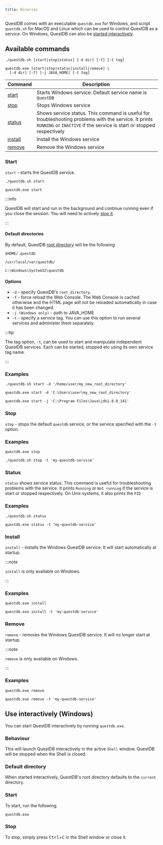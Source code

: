 ```yaml
---
title: Binaries
---
```


QuestDB comes with an executable `questdb.exe` for Windows, and script
`questdb.sh` for MacOS and Linux which can be used to control QuestDB as a
service. On Windows, QuestDB can also be
[started interactively](#use-interactively-windows).

## Available commands

```questdb-sql title="Linux & MacOS"
./questdb.sh [start|stop|status] [-d dir] [-f] [-t tag]
```

```questdb-sql title="Windows"
questdb.exe [start|stop|status|install|remove] \
  [-d dir] [-f] [-j JAVA_HOME] [-t tag]
```

| Command             | Description                                                                                                                                                                   |
| ------------------- | ----------------------------------------------------------------------------------------------------------------------------------------------------------------------------- |
| [start](#start)     | Starts Windows service. Default service name is `QuestDB`                                                                                                                     |
| [stop](#stop)       | Stops Windows service                                                                                                                                                         |
| [status](#status)   | Shows service status. This command is useful for troubleshooting problems with the service. It prints `RUNNING` or `INACTIVE` if the service is start or stopped respectively |
| [install](#install) | Install the Windows service                                                                                                                                                   |
| [remove](#remove)   | Remove the Windows service                                                                                                                                                    |

### Start

`start` - starts the QuestDB service.

```questdb-sql title="Linux & MacOS"
./questdb.sh start
```

```questdb-sql title="Windows"
questdb.exe start
```

:::info

QuestDB will start and run in the background and continue running even if you
close the session. You will need to actively [stop it](#stop).

:::

#### Default directories

By default, QuestDB [root directory](reference/root-directory-structure.md) will
be the following

```script title="Linux"
$HOME/.questdb
```

```script title="MacOS"
/usr/local/var/questdb/
```

```script title="Windows"
C:\Windows\System32\questdb
```

#### Options

- `-d` - specify QuestDB's `root_directory`.
- `-f` - force reload the Web Console. The Web Console is cached otherwise and
  the HTML page will not be reloaded automatically in case it has been changed.
- `-j (Windows only)` - path to JAVA_HOME
- `-t` - specify a service tag. You can use this option to run several services
  and administer them separately.

:::tip

The tag option, `-t`, can be used to start and manipulate independent QuestDB
services. Each can be started, stopped etc using its own service tag name.

:::

### Examples

```questdb-sql title="Linux & MacOS - custom root_directory"
./questdb.sh start -d '/home/user/my_new_root_directory'
```

```questdb-sql title="Windows - custom root_directory"
questdb.exe start -d 'C:\Users\user\my_new_root_directory'
```

```questdb-sql title="Windows - custom JAVA_HOME"
questdb.exe start -j 'C:\Program Files\Java\jdk1.8.0_141'
```

### Stop

`stop` - stops the default `questdb` service, or the service specified with the
`-t` option.

### Examples

```questdb-sql title="Windows"
questdb.exe stop
```

```questdb-sql title="Linux & MacOS - specific tag"
./questdb.sh stop -t 'my-questdb-service'
```

### Status

`status` shows service status. This command is useful for troubleshooting
problems with the service. It prints `Running` or `Not running` if the service
is start or stopped respectively. On Unix systems, it also prints the `PID`

### Examples

```questdb-sql title="Linux & MacOS"
./questdb.sh status
```

```questdb-sql title="Windows - specific tag"
questdb.exe status -t 'my-questdb-service'
```

### Install

`install` - installs the Windows QuestDB service. It will start automatically at
startup.

:::note

`install` is only available on Windows.

:::

### Examples

```questdb-sql title="Default service"
questdb.exe install
```

```questdb-sql title="Specific tag"
questdb.exe install -t 'my-questdb-service'
```

### Remove

`remove` - removes the Windows QuestDB service. It will no longer start at
startup.

:::note

`remove` is only available on Windows.

:::

### Examples

```questdb-sql title="Default service"
questdb.exe remove
```

```questdb-sql title="Specific tag"
questdb.exe remove -t 'my-questdb-service'
```

## Use interactively (Windows)

You can start QuestDB interactively by running `questdb.exe`.

### Behaviour

This will launch QuestDB interactively in the active `Shell` window. QuestDB
will be stopped when the Shell is closed.

### Default directory

When started interactively, QuestDB's root directory defaults to the `current`
directory.

### Start

To start, run the following.

```questdb-sql title="Start"
questdb.exe
```

### Stop

To stop, simply press <kbd>Ctrl</kbd>+<kbd>C</kbd> in the Shell window or close
it.
